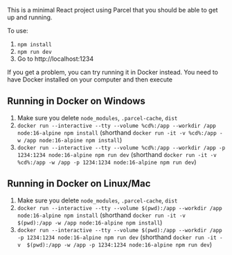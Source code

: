 This is a minimal React project using Parcel that you should be able to get up and running.

To use:

1. `npm install`
2. `npm run dev`
3. Go to http://localhost:1234

If you get a problem, you can try running it in Docker instead. You need to have Docker
installed on your computer and then execute

## Running in Docker on Windows

1. Make sure you delete `node_modules`, `.parcel-cache`, `dist`
2. `docker run --interactive --tty --volume %cd%:/app --workdir /app node:16-alpine npm install` (shorthand `docker run -it -v %cd%:/app -w /app node:16-alpine npm install`)
3. `docker run --interactive --tty --volume %cd%:/app --workdir /app -p 1234:1234 node:16-alpine npm run dev` (shorthand `docker run -it -v %cd%:/app -w /app -p 1234:1234 node:16-alpine npm run dev`)

## Running in Docker on Linux/Mac

1. Make sure you delete `node_modules`, `.parcel-cache`, `dist`
2. `docker run --interactive --tty --volume $(pwd):/app --workdir /app node:16-alpine npm install` (shorthand `docker run -it -v  $(pwd):/app -w /app node:16-alpine npm install`)
3. `docker run --interactive --tty --volume $(pwd):/app --workdir /app -p 1234:1234 node:16-alpine npm run dev` (shorthand `docker run -it -v  $(pwd):/app -w /app -p 1234:1234 node:16-alpine npm run dev`)
